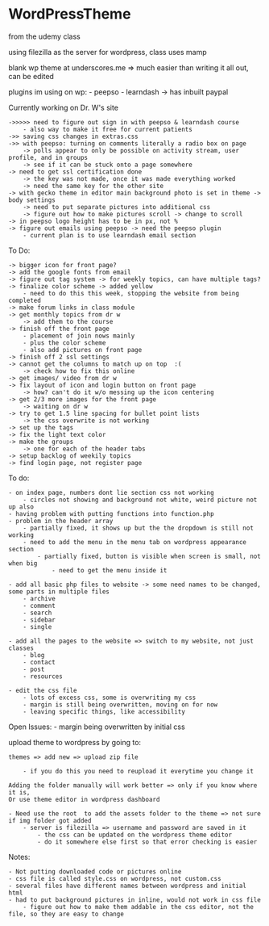 # WordPressTheme

from the udemy class

using filezilla as the server for wordpress, class uses mamp

blank wp theme at underscores.me
	 => much easier than writing it all out, can be edited 

plugins im using on wp:
	- peepso
	- learndash -> has inbuilt paypal


Currently working on Dr. W's site 

	->>>>> need to figure out sign in with peepso & learndash course
		- also way to make it free for current patients
	->> saving css changes in extras.css
	->> with peepso: turning on comments literally a radio box on page
		-> polls appear to only be possible on activity stream, user profile, and in groups
		-> see if it can be stuck onto a page somewhere
	-> need to get ssl certification done 
		-> the key was not made, once it was made everything worked
		-> need the same key for the other site
	-> with gecko theme in editor main background photo is set in theme -> body settings
		-> need to put separate pictures into additional css
		-> figure out how to make pictures scroll -> change to scroll
	-> in peepso logo height has to be in px, not %
	-> figure out emails using peepso -> need the peepso plugin
		- current plan is to use learndash email section
	
		
		
To Do:


	-> bigger icon for front page?
	-> add the google fonts from email
	-> figure out tag system -> for weekly topics, can have multiple tags?
	-> finalize color scheme -> added yellow
		- need to do this this week, stopping the website from being completed
	-> make forum links in class module
	-> get monthly topics from dr w
		-> add them to the course
	-> finish off the front page 
		- placement of join nows mainly
		- plus the color scheme
		- also add pictures on front page
	-> finish off 2 ssl settings
	-> cannot get the columns to match up on top  :(
		-> check how to fix this online
	-> get images/ video from dr w 
	-> fix layout of icon and login button on front page
		-> how? can't do it w/o messing up the icon centering
	-> get 2/3 more images for the front page
		-> waiting on dr w
	-> try to get 1.5 line spacing for bullet point lists 
		-> the css overwrite is not working
	-> set up the tags
	-> fix the light text color
	-> make the groups 
		-> one for each of the header tabs
	-> setup backlog of weekily topics
	-> find login page, not register page

To do: 

	- on index page, numbers dont lie section css not working
		- circles not showing and background not white, weird picture not up also
	- having problem with putting functions into function.php
	- problem in the header array 
		- partially fixed, it shows up but the the dropdown is still not working
		- need to add the menu in the menu tab on wordpress appearance section
			- partially fixed, button is visible when screen is small, not when big
				- need to get the menu inside it

	- add all basic php files to website -> some need names to be changed, some parts in multiple files
		- archive
		- comment
		- search
		- sidebar
		- single
	
	- add all the pages to the website => switch to my website, not just classes
		- blog
		- contact
		- post
		- resources	
	
	- edit the css file
		- lots of excess css, some is overwriting my css
		- margin is still being overwritten, moving on for now
		- leaving specific things, like accessibility
		
		
Open Issues:
	- margin being overwritten by initial css
		

upload theme to wordpress by going to:

	themes => add new => upload zip file
	
		- if you do this you need to reupload it everytime you change it
		
	Adding the folder manually will work better => only if you know where it is, 
	Or use theme editor in wordpress dashboard
	
	- Need use the root  to add the assets folder to the theme => not sure if img folder got added
		- server is filezilla => username and password are saved in it
			- the css can be updated on the wordpress theme editor
			- do it somewhere else first so that error checking is easier

Notes:

	- Not putting downloaded code or pictures online
	- css file is called style.css on wordpress, not custom.css
	- several files have different names between wordpress and initial html
	- had to put background pictures in inline, would not work in css file
		- figure out how to make them addable in the css editor, not the file, so they are easy to change
